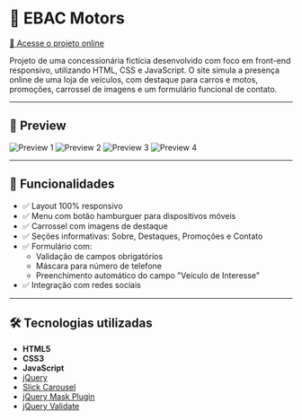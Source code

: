 # 🚗 EBAC Motors

[🔗 Acesse o projeto online](https://devrafcks.github.io/Ebac-motors/)

Projeto de uma concessionária fictícia desenvolvido com foco em front-end responsivo, utilizando HTML, CSS e JavaScript. O site simula a presença online de uma loja de veículos, com destaque para carros e motos, promoções, carrossel de imagens e um formulário funcional de contato.

---

## 📸 Preview

![Preview 1](https://github.com/user-attachments/assets/acda81ac-8e58-4123-a0f8-a37b0219b368)
![Preview 2](https://github.com/user-attachments/assets/afb085e5-db71-4e11-8f11-8221aaff99bb)
![Preview 3](https://github.com/user-attachments/assets/17d83b77-d97b-4641-8761-a5ce45c62fb3)
![Preview 4](https://github.com/user-attachments/assets/17a58ec8-9a5a-4fa3-bcac-015cf0bab153)

---

## 🚀 Funcionalidades

- ✅ Layout 100% responsivo
- ✅ Menu com botão hamburguer para dispositivos móveis
- ✅ Carrossel com imagens de destaque
- ✅ Seções informativas: Sobre, Destaques, Promoções e Contato
- ✅ Formulário com:
  - Validação de campos obrigatórios
  - Máscara para número de telefone
  - Preenchimento automático do campo "Veículo de Interesse"
- ✅ Integração com redes sociais

---

## 🛠️ Tecnologias utilizadas

- **HTML5**
- **CSS3**
- **JavaScript**
- [jQuery](https://jquery.com/)
- [Slick Carousel](https://kenwheeler.github.io/slick/)
- [jQuery Mask Plugin](https://igorescobar.github.io/jQuery-Mask-Plugin/)
- [jQuery Validate](https://jqueryvalidation.org/)
